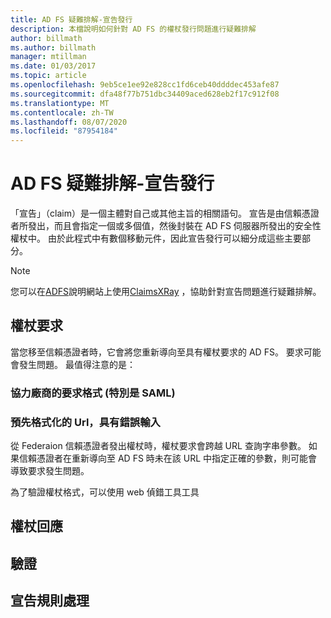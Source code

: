 ```yaml
---
title: AD FS 疑難排解-宣告發行
description: 本檔說明如何針對 AD FS 的權杖發行問題進行疑難排解
author: billmath
ms.author: billmath
manager: mtillman
ms.date: 01/03/2017
ms.topic: article
ms.openlocfilehash: 9eb5ce1ee92e828cc1fd6ceb40ddddec453afe87
ms.sourcegitcommit: dfa48f77b751dbc34409aced628eb2f17c912f08
ms.translationtype: MT
ms.contentlocale: zh-TW
ms.lasthandoff: 08/07/2020
ms.locfileid: "87954184"
---
```

# <a name="ad-fs-troubleshooting---claims-issuance"></a>AD FS 疑難排解-宣告發行
「宣告」（claim）是一個主體對自己或其他主旨的相關語句。  宣告是由信賴憑證者所發出，而且會指定一個或多個值，然後封裝在 AD FS 伺服器所發出的安全性權杖中。  由於此程式中有數個移動元件，因此宣告發行可以細分成這些主要部分。

>[!NOTE]
>您可以在[ADFS](https://adfshelp.microsoft.com)說明網站上使用[ClaimsXRay](https://adfshelp.microsoft.com/ClaimsXray/TokenRequest) ，協助針對宣告問題進行疑難排解。

## <a name="token-request"></a>權杖要求
當您移至信賴憑證者時，它會將您重新導向至具有權杖要求的 AD FS。  要求可能會發生問題。  最值得注意的是：

### <a name="the-request-formatting-with-3rd-parties-particularly-saml"></a>協力廠商的要求格式 (特別是 SAML) 

### <a name="pre-formated-urls-that-have-typos"></a>預先格式化的 Url，具有錯誤輸入
從 Federaion 信賴憑證者發出權杖時，權杖要求會跨越 URL 查詢字串參數。  如果信賴憑證者在重新導向至 AD FS 時未在該 URL 中指定正確的參數，則可能會導致要求發生問題。


為了驗證權杖格式，可以使用 web 偵錯工具工具


## <a name="token-response"></a>權杖回應

## <a name="authentication"></a>驗證

## <a name="claim-rule-processing"></a>宣告規則處理